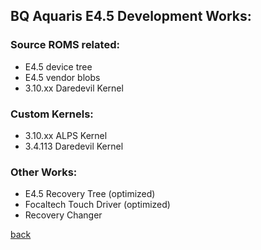 ## BQ Aquaris E4.5 Development Works:

### Source ROMS related:
*   E4.5 device tree
*   E4.5 vendor blobs
*   3.10.xx Daredevil Kernel

### Custom Kernels:
*   3.10.xx ALPS Kernel
*   3.4.113 Daredevil Kernel

### Other Works:
*   E4.5 Recovery Tree (optimized)
*   Focaltech Touch Driver (optimized)
*   Recovery Changer

[back](./)
